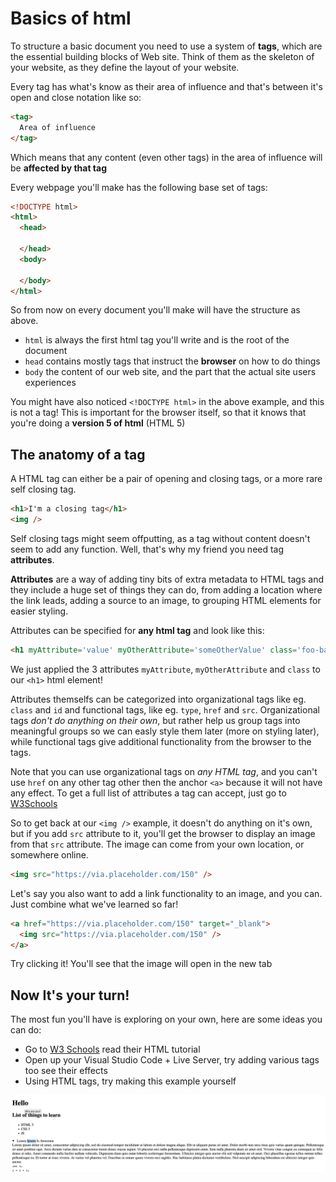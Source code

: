 # Basics of html
To structure a basic document you need to use a system of **tags**, which are the essential
building blocks of Web site. Think of them as the skeleton of your website, as they define
the layout of your website.

Every tag has what's know as their area of influence and that's between it's open and close
notation like so:

```html
<tag>
  Area of influence
</tag>
```

Which means that any content (even other tags) in the area of influence will be **affected by that tag**

Every webpage you'll make has the following base set of tags:

```html
<!DOCTYPE html>
<html>
  <head>

  </head>
  <body>

  </body>
</html>
```

So from now on every document you'll make will have the structure as above.

  - `html` is always the first html tag you'll write and is the root of the document
  - `head` contains mostly tags that instruct the **browser** on how to do things
  - `body` the content of our web site, and the part that the actual site users experiences

You might have also noticed `<!DOCTYPE html>` in the above example, and this is not a tag!
This is important for the browser itself, so that it knows that you're doing a **version 5 of html** (HTML 5)

## The anatomy of a tag
A HTML tag can either be a pair of opening and closing tags, or a more rare self closing tag.
```html
<h1>I'm a closing tag</h1>
<img /> 
```

Self closing tags might seem offputting, as a tag without content doesn't seem to add any function. Well, that's
why my friend you need tag **attributes**.

**Attributes** are a way of adding tiny bits of extra metadata to HTML tags and they include a huge set of things 
they can do, from adding a location where the link leads, adding a source to an image, to grouping HTML elements
for easier styling.

Attributes can be specified for **any html tag** and look like this:
```html
<h1 myAttribute='value' myOtherAttribute='someOtherValue' class='foo-bar'>
```

We just applied the 3 attributes `myAttribute`, `myOtherAttribute` and `class` to our `<h1>` html element!

Attributes themselfs can be categorized into organizational tags like eg. `class` and `id` and functional tags,
like eg. `type`, `href` and `src`. Organizational tags *don't do anything on their own*, but rather help
us group tags into meaningful groups so we can easly style them later (more on styling later), while functional
tags give additional functionality from the browser to the tags.

Note that you can use organizational tags on *any HTML tag*, and you can't use `href` on any other tag other then
the anchor `<a>` because it will not have any effect. To get a full list of attributes a tag can accept, just
go to [W3Schools](https://www.w3schools.com/tags/tag_img.asp)

So to get back at our `<img />` example, it doesn't do anything on it's own, but if you add `src` attribute
to it, you'll get the browser to display an image from that `src` attribute. The image can come from your own
location, or somewhere online.

```html
<img src="https://via.placeholder.com/150" />
```

Let's say you also want to add a link functionality to an image, and you can. Just combine what we've learned so
far!

```html
<a href="https://via.placeholder.com/150" target="_blank">
  <img src="https://via.placeholder.com/150" />
</a>
```

Try clicking it! You'll see that the image will open in the new tab 

## Now It's your turn!
The most fun you'll have is exploring on your own, here are some ideas you can do:
 - Go to [W3 Schools](https://www.w3schools.com/html/html_intro.asp) read their HTML tutorial
 - Open up your Visual Studio Code + Live Server, try adding various tags too see their effects
 - Using HTML tags, try making this example yourself
 
 ![exercise](https://raw.githubusercontent.com/dev-cyprium/html-lessons/master/docs/assets/exercise.png)